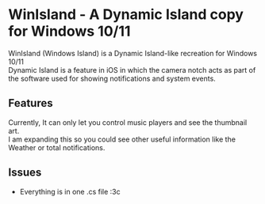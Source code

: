 # WinIsland - A Dynamic Island copy for Windows 10/11
WinIsland (Windows Island) is a Dynamic Island-like recreation for Windows 10/11<br>
Dynamic Island is a feature in iOS in which the camera notch acts as part of the software used for showing notifications and system events.
## Features
Currently, It can only let you control music players and see the thumbnail art.<br>
I am expanding this so you could see other useful information like the Weather or total notifications.
## Issues
- Everything is in one .cs file :3c
